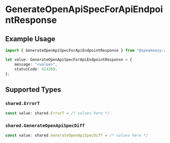 # GenerateOpenApiSpecForApiEndpointResponse

## Example Usage

```typescript
import { GenerateOpenApiSpecForApiEndpointResponse } from "@speakeasy-api/speakeasy-client-sdk-typescript/sdk/models/operations";

let value: GenerateOpenApiSpecForApiEndpointResponse = {
    message: "<value>",
    statusCode: 414369,
};
```

## Supported Types

### `shared.ErrorT`

```typescript
const value: shared.ErrorT = /* values here */
```

### `shared.GenerateOpenApiSpecDiff`

```typescript
const value: shared.GenerateOpenApiSpecDiff = /* values here */
```


